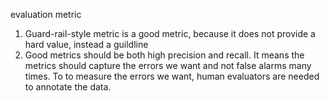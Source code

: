 evaluation metric

1. Guard-rail-style metric is a good metric, because it does not provide a hard value, instead a guildline
2. Good metrics should be both high precision and recall. It means the metrics should capture the errors we want and not false alarms many times. To to measure the errors we want, human evaluators are needed to annotate the data.
